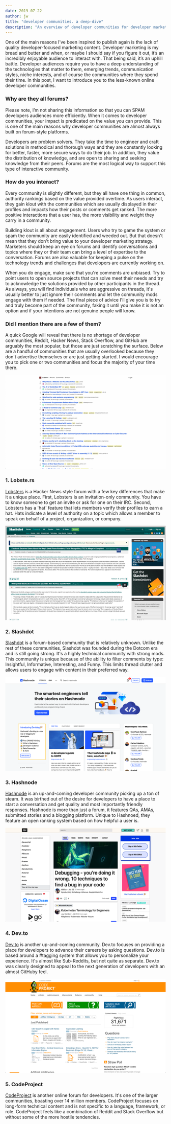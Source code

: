 ```yaml
---
date: 2019-07-22
author: jw
title: "developer communities. a deep-dive"
description: "An overview of developer communities for developer marketing professionals"
---
```

One of the main reasons I’ve been inspired to publish again is the lack of quality developer-focused marketing content. Developer marketing is my bread and butter and when, or maybe I should say if you figure it out, it’s an incredibly enjoyable audience to interact with. That being said, it’s an uphill battle. Developer audiences require you to have a deep understanding of the technologies that matter to them, emerging trends, communication styles, niche interests, and of course the communities where they spend their time. In this post, I want to introduce you to the less-known online developer communities.

<h3>Why are they all forums?</h3>
Please note, I’m not sharing this information so that you can SPAM developers audiences more efficiently. When it comes to developer communities, your impact is predicated on the value you can provide. This is one of the main reasons why developer communities are almost always built on forum-style platforms. 

Developers are problem solvers. They take the time to engineer and craft solutions in methodical and thorough ways and they are constantly looking for better, faster, more secure ways to do their job. In addition, they value the distribution of knowledge, and are open to sharing and seeking knowledge from their peers. Forums are the most logical way to support this type of interactive community. 

<h3>How do you interact?</h3>
Every community is slightly different, but they all have one thing in common, authority rankings based on the value provided overtime. As users interact, they gain klout with the communities which are usually displayed in their profiles and impacts how their posts or comments get ranked. The more positive interactions that a user has, the more visibility and weight they carry in a community. 

Building klout is all about engagement. Users who try to game the system or spam the community are easily identified and weeded out. But that doesn't mean that they don't bring value to your developer marketing strategy. Marketers should keep an eye on forums and identify conversations and topics where they or their team can bring a level of expertise to the conversation. Forums are also valuable for keeping a pulse on the technology trends and challenges that developers are currently working on. 

When you do engage, make sure that you're comments are unbiased. Try to point users to open source projects that can solve meet their needs and try to acknowledge the solutions provided by other participants in the thread. As always, you will find individuals who are aggressive on threads, it's usually better to just ignore their comments and let the community mods engage with them if needed. The final piece of advice I'll give you is to try and truly become part of the community, faking it until you make it is not an option and if your intentions are not genuine people will know. 

<h3>Did I mention there are a few of them?</h3>
A quick Google will reveal that there is no shortage of developer communities, Reddit, Hacker News, Stack Overflow, and GitHub are arguably the most popular, but those are just scratching the surface. Below are a handful of communities that are usually overlooked because they don't advertise themselves or are just getting started. I would encourage you to pick one or two communities and focus the majority of your time there. 

![Lobsters](/img/lobsters.png "Lobste.rs")

<h3>1. Lobste.rs</h3> 
<a href="https://lobste.rs/">Lobsters</a> is a Hacker News style forum with a few key differences that make it a unique place. First, Lobsters is an invitation-only community. You have to know someone to get an invite or ask for one on their IRC. Second, Lobsters has a 'hat' feature that lets members verify their profiles to earn a hat. Hats indicate a level of authority on a topic which allows a member to speak on behalf of a project, organization, or company.

![Slashdot](/img/slashdot.png "Slashdot")

<h3>2. Slashdot</h3>  
<a href="https://slashdot.org/">Slashdot</a> is a forum-based community that is relatively unknown. Unlike the rest of these communities, Slashdot was founded during the Dotcom era and is still going strong. It's a highly technical community with strong mods. This community is unique because of the ability to filter comments by type: Insightful, Informative, Interesting, and Funny. This limits thread clutter and allows users to engage with content in their preferred way. 

![Hashnode](/img/hashnode.png "Hashnode")

<h3>3. Hashnode</h3>  
<a href="https://hashnode.com/">Hashnode</a> is an up-and-coming developer community picking up a ton of steam. It was birthed out of the desire for developers to have a place to start a conversation and get quality and most importantly friendly responses. Hashnode is more than just a forum, it features QAs, AMAs, submitted stories and a blogging platform. Unique to Hashnoed, they feature an open ranking system based on how helpful a user is. 

![Dev.to](/img/devto.png "Dev.to")

<h3>4. Dev.to</h3> 
<a href="https://dev.to">Dev.to</a> is another up-and-coming community. Dev.to focuses on providing a place for developers to advance their careers by asking questions. Dev.to is based around a #tagging system that allows you to personalize your experience. It's almost like Sub-Reddits, but not quite as separate. Dev.to was clearly designed to appeal to the next generation of developers with an almost GitHuby feel. 

![CodeProject](/img/codeproject.png "CodeProject")

<h3>5. CodeProject</h3> 
<a href="https://codeproject.com">CodeProject</a> is another online forum for developers. It's one of the larger communities, boasting over 14 million members. CodeProject focuses on long-form technical content and is not specific to a language, framework, or role. CodeProject feels like a combination of Reddit and Stack Overflow but without some of the more hostile tendencies. 



